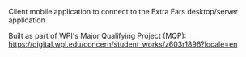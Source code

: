Client mobile application to connect to the Extra Ears desktop/server application

Built as part of WPI's Major Qualifying Project (MQP):
https://digital.wpi.edu/concern/student_works/z603r1896?locale=en
